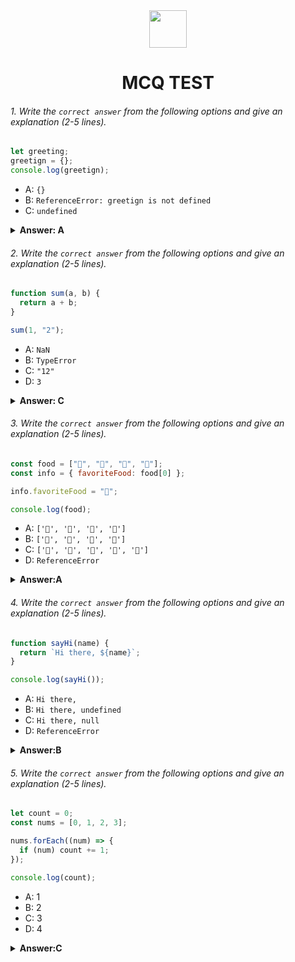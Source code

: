 <div align="center">
  <img height="60" src="https://edurev.gumlet.io/AllImages/original/ApplicationImages/CourseImages/944e5d47-8c55-4a89-91e5-22ab5f2798fc_CI.png">
  <h1>MCQ TEST</h1>
</div>

###### 1. Write the `correct answer` from the following options and give an explanation (2-5 lines).

```javascript
let greeting;
greetign = {};
console.log(greetign);
```

- A: `{}`
- B: `ReferenceError: greetign is not defined`
- C: `undefined`

<details><summary><b>Answer: A</b></summary>
<p>

#### Answer: 

<i>Java Script give empty object, In this case at first we take (greetign) a empty object. then console it. The output we get empty object. Because the object do not have any element. If any obejct do not have any element the obejct called by empty obejct. So the out put is empty object </i>

</p>
</details>

###### 2. Write the `correct answer` from the following options and give an explanation (2-5 lines).

```javascript
function sum(a, b) {
  return a + b;
}

sum(1, "2");
```

- A: `NaN`
- B: `TypeError`
- C: `"12"`
- D: `3`

<details><summary><b>Answer: C</b></summary>
<p>

#### Answer: ?

<i>The output is 12. The function have 2 paremater. The first paremater type is number. But the second paremater type is String.  Javascript give output Side by side. If 2 paremater are number javascript plus those parameter and give total sum output. </i>

</p>
</details>

###### 3. Write the `correct answer` from the following options and give an explanation (2-5 lines).

```javascript
const food = ["🍕", "🍫", "🥑", "🍔"];
const info = { favoriteFood: food[0] };

info.favoriteFood = "🍝";

console.log(food);
```

- A: `['🍕', '🍫', '🥑', '🍔']`
- B: `['🍝', '🍫', '🥑', '🍔']`
- C: `['🍝', '🍕', '🍫', '🥑', '🍔']`
- D: `ReferenceError`

<details><summary><b>Answer:A</b></summary>
<p>

#### Answer: ?

<i>In this Case the out put is number A. Here Food array have 4 element, then info object select Food array first element, then infor.favoriteFood change Food first element. So Info have new element, but Food object unchanged. If here you console info, you get new element. But food element is unchangeable</i>

</p>
</details>

###### 4. Write the `correct answer` from the following options and give an explanation (2-5 lines).

```javascript
function sayHi(name) {
  return `Hi there, ${name}`;
}

console.log(sayHi());
```

- A: `Hi there,`
- B: `Hi there, undefined`
- C: `Hi there, null`
- D: `ReferenceError`

<details><summary><b>Answer:B</b></summary>
<p>

#### Answer: ?

<i>Here the Correct answer is number B. Because in this function name is not called any where. In javascript if we called any paremater or variable who is not available , then we get undefined.</i>

</p>
</details>

###### 5. Write the `correct answer` from the following options and give an explanation (2-5 lines).

```javascript
let count = 0;
const nums = [0, 1, 2, 3];

nums.forEach((num) => {
  if (num) count += 1;
});

console.log(count);
```

- A: 1
- B: 2
- C: 3
- D: 4

<details><summary><b>Answer:C</b></summary>
<p>

#### Answer: ?

<i>Here the correct answer is number C. Here the for each function will start 4 times. But in javascript we start count from 0. So in this case the function play 4 times. but it count 0,1,2,3. So the out put is C</i>

</p>
</details>
